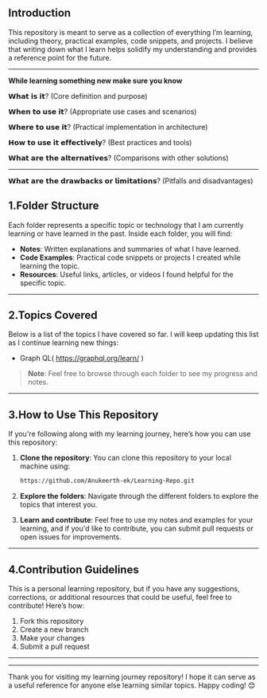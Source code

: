 
## Introduction

This repository is meant to serve as a collection of everything I’m learning, including theory, practical examples, code snippets, and projects. I believe that writing down what I learn helps solidify my understanding and provides a reference point for the future.

________________________________________________________________
**While learning something new make sure you know**

𝗪𝗵𝗮𝘁 𝗶𝘀 𝗶𝘁? (Core definition and purpose)

𝗪𝗵𝗲𝗻 𝘁𝗼 𝘂𝘀𝗲 𝗶𝘁? (Appropriate use cases and scenarios)

𝗪𝗵𝗲𝗿𝗲 𝘁𝗼 𝘂𝘀𝗲 𝗶𝘁? (Practical implementation in architecture)

𝗛𝗼𝘄 𝘁𝗼 𝘂𝘀𝗲 𝗶𝘁 𝗲𝗳𝗳𝗲𝗰𝘁𝗶𝘃𝗲𝗹𝘆? (Best practices and tools)

𝗪𝗵𝗮𝘁 𝗮𝗿𝗲 𝘁𝗵𝗲 𝗮𝗹𝘁𝗲𝗿𝗻𝗮𝘁𝗶𝘃𝗲𝘀? (Comparisons with other solutions)
_________________________________________________________________


𝗪𝗵𝗮𝘁 𝗮𝗿𝗲 𝘁𝗵𝗲 𝗱𝗿𝗮𝘄𝗯𝗮𝗰𝗸𝘀 𝗼𝗿 𝗹𝗶𝗺𝗶𝘁𝗮𝘁𝗶𝗼𝗻𝘀? (Pitfalls and disadvantages)
## 1.Folder Structure


Each folder represents a specific topic or technology that I am currently learning or have learned in the past. Inside each folder, you will find:

- **Notes**: Written explanations and summaries of what I have learned.
- **Code Examples**: Practical code snippets or projects I created while learning the topic.
- **Resources**: Useful links, articles, or videos I found helpful for the specific topic.


---

## 2.Topics Covered

Below is a list of the topics I have covered so far. I will keep updating this list as I continue learning new things:

- Graph QL( https://graphql.org/learn/ )

> **Note**: Feel free to browse through each folder to see my progress and notes.

---

## 3.How to Use This Repository

If you're following along with my learning journey, here’s how you can use this repository:

1. **Clone the repository**: You can clone this repository to your local machine using:
    ```bash
    https://github.com/Anukeerth-ek/Learning-Repo.git
    ```

2. **Explore the folders**: Navigate through the different folders to explore the topics that interest you.

3. **Learn and contribute**: Feel free to use my notes and examples for your learning, and if you'd like to contribute, you can submit pull requests or open issues for improvements.

---

## 4.Contribution Guidelines

This is a personal learning repository, but if you have any suggestions, corrections, or additional resources that could be useful, feel free to contribute! Here’s how:

1. Fork this repository
2. Create a new branch
3. Make your changes
4. Submit a pull request

---

---

Thank you for visiting my learning journey repository! I hope it can serve as a useful reference for anyone else learning similar topics. Happy coding! 😊
